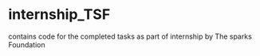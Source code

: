 # internship_TSF
contains code for the completed tasks as part of internship by The sparks Foundation
